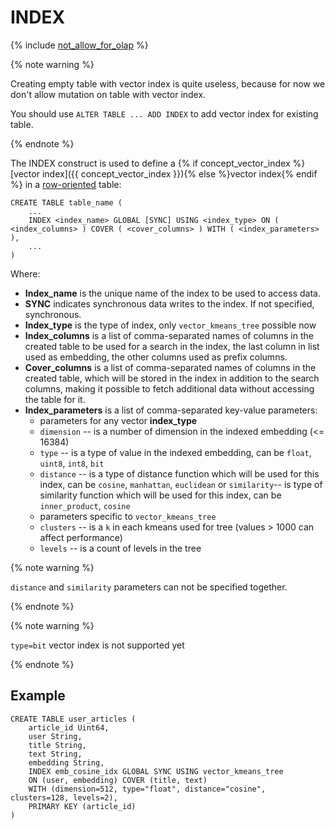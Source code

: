 # INDEX

{% include [not_allow_for_olap](../../../../_includes/not_allow_for_olap_note.md) %}

{% note warning %}

Creating empty table with vector index is quite useless, because for now we don't allow mutation on table with vector index.

You should use `ALTER TABLE ... ADD INDEX` to add vector index for existing table.

{% endnote %}

The INDEX construct is used to define a {% if concept_vector_index %}[vector index]({{ concept_vector_index }}){% else %}vector index{% endif %} in a [row-oriented](../../../../concepts/datamodel/table.md#row-oriented-tables) table:

```yql
CREATE TABLE table_name (
    ...
    INDEX <index_name> GLOBAL [SYNC] USING <index_type> ON ( <index_columns> ) COVER ( <cover_columns> ) WITH ( <index_parameters> ),
    ...
)
```

Where:

* **Index_name** is the unique name of the index to be used to access data.
* **SYNC** indicates synchronous data writes to the index. If not specified, synchronous.
* **Index_type** is the type of index, only `vector_kmeans_tree` possible now
* **Index_columns** is a list of comma-separated names of columns in the created table to be used for a search in the index, the last column in list used as embedding, the other columns used as prefix columns.
* **Cover_columns** is a list of comma-separated names of columns in the created table, which will be stored in the index in addition to the search columns, making it possible to fetch additional data without accessing the table for it.
* **Index_parameters** is a list of comma-separated key-value parameters:
  * parameters for any vector **index_type**
  * `dimension` -- is a number of dimension in the indexed embedding (<= 16384)
  * `type` -- is a type of value in the indexed embedding, can be `float`, `uint8`, `int8`, `bit`
  * `distance` -- is a type of distance function which will be used for this index, can be `cosine`, `manhattan`, `euclidean` or `similarity`-- is type of similarity function which will be used for this index, can be `inner_product`, `cosine`
  * parameters specific to `vector_kmeans_tree`
  * `clusters` -- is a `k` in each kmeans used for tree (values > 1000 can affect performance)
  * `levels` -- is a count of levels in the tree


{% note warning %}

`distance` and `similarity` parameters can not be specified together.

{% endnote %}


{% note warning %}

`type=bit` vector index is not supported yet

{% endnote %}

## Example

```yql
CREATE TABLE user_articles (
    article_id Uint64,
    user String,
    title String,
    text String,
    embedding String,
    INDEX emb_cosine_idx GLOBAL SYNC USING vector_kmeans_tree 
    ON (user, embedding) COVER (title, text) 
    WITH (dimension=512, type="float", distance="cosine", clusters=128, levels=2),
    PRIMARY KEY (article_id)
)
```
